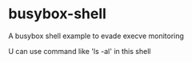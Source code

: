 # busybox-shell
A busybox shell example to evade  execve monitoring

U can use command like 'ls -al' in this shell
